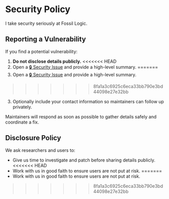 # Security Policy

I take security seriously at Fossil Logic.

## Reporting a Vulnerability

If you find a potential vulnerability:

1. **Do not disclose details publicly.**
<<<<<<< HEAD
2. Open a [🔒 Security Issue](https://github.com/fossillogic/fossil-io/issues/new?template=security.md) and provide a high-level summary.
=======
2. Open a [🔒 Security Issue](https://github.com/fossillogic/fossil-test/issues/new?template=security.md) and provide a high-level summary.
>>>>>>> 8fa1a3c6925c6eca33bb790e3bd44098e27e32bb
3. Optionally include your contact information so maintainers can follow up privately.

Maintainers will respond as soon as possible to gather details safely and coordinate a fix.

## Disclosure Policy

We ask researchers and users to:
- Give us time to investigate and patch before sharing details publicly.
<<<<<<< HEAD
- Work with us in good faith to ensure users are not put at risk.
=======
- Work with us in good faith to ensure users are not put at risk.
>>>>>>> 8fa1a3c6925c6eca33bb790e3bd44098e27e32bb

